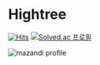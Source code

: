 # Hightree
[![Hits](https://hits.seeyoufarm.com/api/count/incr/badge.svg?url=https%3A%2F%2Fgithub.com%2Fhightree-dev%2Fhightree-dev%2F&count_bg=%233DCFC2&title_bg=%23555555&icon=livestream.svg&icon_color=%23E7E7E7&title=hits&edge_flat=false)](https://hits.seeyoufarm.com)
[![Solved.ac
프로필](http://mazassumnida.wtf/api/mini/generate_badge?boj=hightree_dev)](https://solved.ac/hightree_dev)

![mazandi profile](http://mazandi.herokuapp.com/api?handle=hightree_dev&theme=warm)
